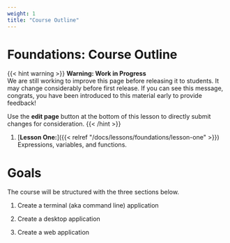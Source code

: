 ```yaml
---
weight: 1
title: "Course Outline"
---
```


# Foundations: Course Outline

{{< hint warning >}}
**Warning: Work in Progress**  
We are still working to improve this page before releasing it to
students. It may change considerably before first release.  If you can
see this message, congrats, you have been introduced to this material
early to provide feedback!

Use the **edit page** button at the bottom of this lesson to directly
submit changes for consideration.
{{< /hint >}}

1. [**Lesson One:**]({{< relref "/docs/lessons/foundations/lesson-one" >}})
   Expressions, variables, and functions.



# Goals

The course will be structured with the three sections below.

1) Create a terminal (aka command line) application

2) Create a desktop application 

3) Create a web application 

